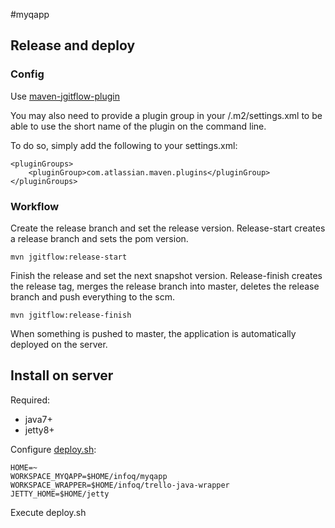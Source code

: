 #myqapp

## Release and deploy

### Config

Use [maven-jgitflow-plugin](https://bitbucket.org/atlassian/maven-jgitflow-plugin/wiki/Home)

You may also need to provide a plugin group in your /.m2/settings.xml to be able to use the short name of the plugin on the command line.

To do so, simply add the following to your settings.xml:

	<pluginGroups>
    	<pluginGroup>com.atlassian.maven.plugins</pluginGroup>
	</pluginGroups>

### Workflow

Create the release branch and set the release version. Release-start creates a release branch and sets the pom version.

	mvn jgitflow:release-start

Finish the release and set the next snapshot version. Release-finish creates the release tag, merges the release branch into master, deletes the release branch and push everything to the scm.

	mvn jgitflow:release-finish
	
When something is pushed to master, the application is automatically deployed on the server.

## Install on server

Required:

- java7+
- jetty8+

Configure [deploy.sh](https://github.com/haklop/myqapp/blob/master/deploy.sh):

	HOME=~
	WORKSPACE_MYQAPP=$HOME/infoq/myqapp
	WORKSPACE_WRAPPER=$HOME/infoq/trello-java-wrapper
	JETTY_HOME=$HOME/jetty

Execute deploy.sh
